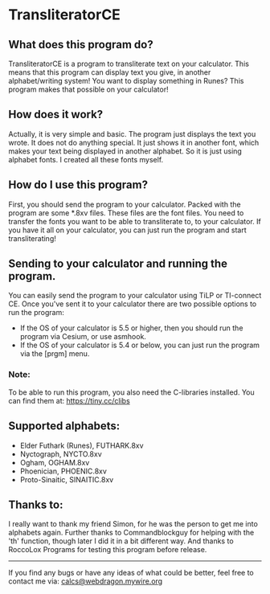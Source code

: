 # TransliteratorCE

## What does this program do?
TransliteratorCE is a program to transliterate text on your calculator. This means that this program can display text you give, in another alphabet/writing system!
You want to display something in Runes? This program makes that possible on your calculator!

## How does it work?
Actually, it is very simple and basic. The program just displays the text you wrote. It does not do anything special. It just shows it in another font, which makes your text being displayed in another alphabet. So it is just using alphabet fonts. I created all these fonts myself.

## How do I use this program?
First, you should send the program to your calculator. Packed with the program are some *.8xv files. These files are the font files. You need to transfer the fonts you want to be able to transliterate to, to your calculator.
If you have it all on your calculator, you can just run the program and start transliterating!

## Sending to your calculator and running the program.
You can easily send the program to your calculator using TiLP or TI-connect CE.
Once you've sent it to your calculator there are two possible options to run the program:
* If the OS of your calculator is 5.5 or higher, then you should run the program via Cesium, or use asmhook.
* If the OS of your calculator is 5.4 or below, you can just run the program via the [prgm] menu.

### Note:
To be able to run this program, you also need the C-libraries installed.
You can find them at: https://tiny.cc/clibs

## Supported alphabets:
* Elder Futhark (Runes), FUTHARK.8xv
* Nyctograph, NYCTO.8xv
* Ogham, OGHAM.8xv
* Phoenician, PHOENIC.8xv
* Proto-Sinaitic, SINAITIC.8xv

## Thanks to:
I really want to thank my friend Simon, for he was the person to get me into alphabets again.
Further thanks to Commandblockguy for helping with the 'th' function, though later I did it in a bit different way.
And thanks to RoccoLox Programs for testing this program before release.

---

If you find any bugs or have any ideas of what could be better, feel free to contact me via: calcs@webdragon.mywire.org
